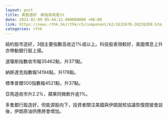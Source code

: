 ```yaml
---
layout: post
title: 美股造好　納指高收逾1%
date: 2022-02-09 05:44:12.000000000 +08:00
link: https://news.rthk.hk/rthk/ch/component/k2/1632678-20220209.htm
categories: rthk
---
```


紐約股市造好，3個主要指數高收近1%或以上。科技股表現較好，美國債息上升亦帶動銀行股上揚。

道瓊斯指數收市報35462點，升371點。

納斯達克指數報14194點，升178點。

標準普爾500指數報4521點，升37點。

亞馬遜收市升2.2%，蘋果同微軟升逾1%。

多隻銀行股造好，但能源股向下，投資者關注美國與伊朗就核協議恢復間接會談後，伊朗原油供應將會增加。
